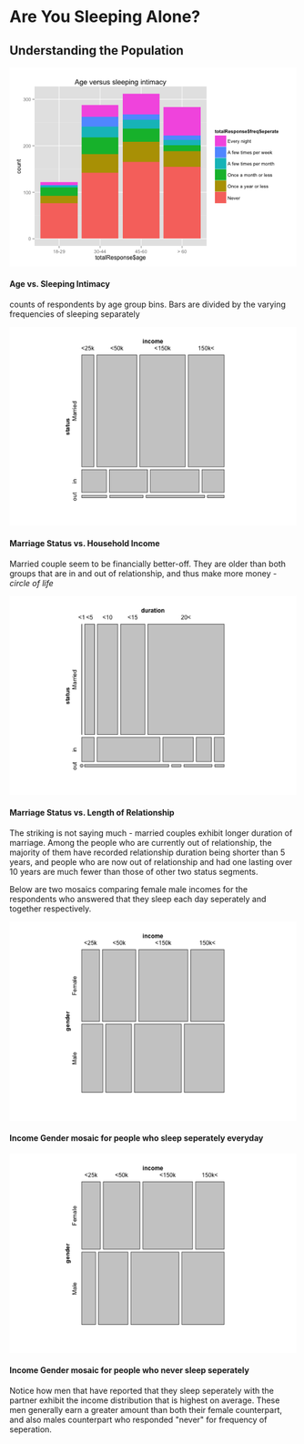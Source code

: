 <h1>Are You Sleeping Alone?</h1>
<h2>Understanding the Population</h2>
<img src = "./img/ageVSintimacy.png">
<h4>Age vs. Sleeping Intimacy</h4>
<p>counts of respondents by age group bins. Bars are divided by the varying frequencies of sleeping separately</p>
<img src = "./img/mosaic_status_income.png">
<h4>Marriage Status vs. Household Income</h4>
<p>Married couple seem to be financially better-off. They are older than both groups that are in and out of relationship, and thus make more money - <i>circle of life</i></p>
<img src = "./img/mosaic_status_duration.png">
<h4>Marriage Status vs. Length of Relationship</h4>
<p>The striking is not saying much - married couples exhibit longer duration of marriage. Among the people who are currently out of relationship, the  majority of them have recorded relationship duration being shorter than 5 years, and people who are now out of relationship and had one lasting over 10 years are much fewer than those of other two status segments.</p>

<p>Below are two mosaics comparing female male incomes for the respondents who answered that they sleep each day seperately and together respectively. </p>
<img src = "./img/EN_incomeVSgender.png">
<h4>Income Gender mosaic for people who sleep seperately everyday</h4>
<img src = "./img/Never_incomeVSgender.png">
<h4>Income Gender mosaic for people who never sleep seperately</h4>
<p>Notice how men that have reported that they sleep seperately with the partner exhibit the income distribution that is highest on average. These men generally earn a greater amount than both their female counterpart, and also males counterpart who responded "never" for frequency of seperation.</p>